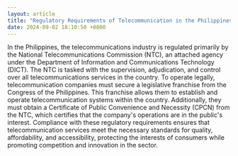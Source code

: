 ```yaml
---
layout: article
title: "Regulatory Requirements of Telecommunication in the Philippines"
date: 2024-09-02 18:10:50 +0800
---
```


<p>In the Philippines, the telecommunications industry is regulated primarily by the National Telecommunications Commission (NTC), an attached agency under the Department of Information and Communications Technology (DICT). The NTC is tasked with the supervision, adjudication, and control over all telecommunications services in the country. To operate legally, telecommunication companies must secure a legislative franchise from the Congress of the Philippines. This franchise allows them to establish and operate telecommunication systems within the country. Additionally, they must obtain a Certificate of Public Convenience and Necessity (CPCN) from the NTC, which certifies that the company's operations are in the public's interest. Compliance with these regulatory requirements ensures that telecommunication services meet the necessary standards for quality, affordability, and accessibility, protecting the interests of consumers while promoting competition and innovation in the sector.</p>